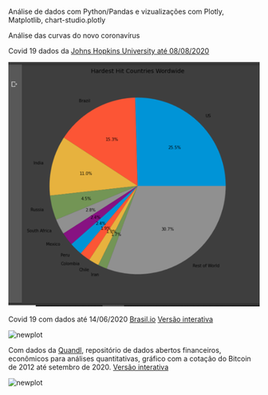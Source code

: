 Análise de dados com Python/Pandas e vizualizações com Plotly, Matplotlib, chart-studio.plotly

Análise das curvas do novo coronavírus

Covid 19 dados da [Johns Hopkins University até 08/08/2020](https://github.com/datasets/covid-19)

![newpie](https://github.com/Rosangelafl/Covid19-com-Plotly/blob/master/1027.tmp.png)

Covid 19 com dados até 14/06/2020 [Brasil.io](https://brasil.io/dataset/covid19/caso_full/) [Versão interativa](https://chart-studio.plotly.com/~Rosangelafl/23)

![newplot](https://user-images.githubusercontent.com/20996253/84606968-96f66b00-ae80-11ea-8f6e-eada2c9787ab.png)

Com dados da [Quandl](https://www.quandl.com/), repositório de dados abertos financeiros, econômicos para análises quantitativas, gráfico com a cotação do Bitcoin de 2012 até setembro de 2020. [Versão interativa](https://chart-studio.plotly.com/~Rosangelafl/13.embed) 

![newplot](https://github.com/Rosangelafl/analises_vizPlotly/blob/master/Bitcoin%20USD%20Prices.jpeg)

